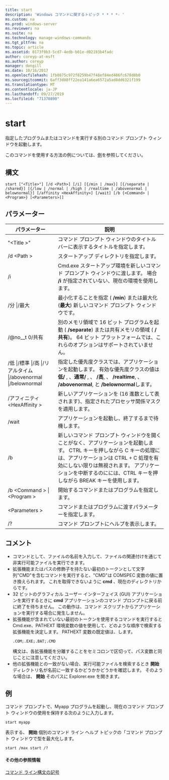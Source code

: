 ```yaml
---
title: start
description: 'Windows コマンドに関するトピック * * * *- '
ms.custom: na
ms.prod: windows-server
ms.reviewer: na
ms.suite: na
ms.technology: manage-windows-commands
ms.tgt_pltfrm: na
ms.topic: article
ms.assetid: 0173f9b3-5cd7-4edb-b01e-d02193b4fadc
author: coreyp-at-msft
ms.author: coreyp
manager: dongill
ms.date: 10/16/2017
ms.openlocfilehash: 1fb0875c972f8259b47f48ef84ed486fc678d8b0
ms.sourcegitcommit: 6aff3d88ff22ea141a6ea6572a5ad8dd6321f199
ms.translationtype: MT
ms.contentlocale: ja-JP
ms.lasthandoff: 09/27/2019
ms.locfileid: "71370890"
---
```

# <a name="start"></a>start



指定したプログラムまたはコマンドを実行する別のコマンド プロンプト ウィンドウを起動します。

このコマンドを使用する方法の例については、[例](#BKMK_examples)を参照してください。

## <a name="syntax"></a>構文

```
start ["<Title>"] [/d <Path>] [/i] [{/min | /max}] [{/separate | /shared}] [{/low | /normal | /high | /realtime | /abovenormal | belownormal}] [/affinity <HexAffinity>] [/wait] [/b {<Command> | <Program>} [<Parameters>]]
```

## <a name="parameters"></a>パラメーター

|パラメーター|説明|
|---------|-----------|
|"\<Title >"|コマンド プロンプト ウィンドウのタイトル バーに表示するタイトルを指定します。|
|/d \<Path >|スタートアップ ディレクトリを指定します。|
|/i|Cmd.exe スタートアップ環境を新しいコマンド プロンプト ウィンドウに渡します。 場合 **/i** が指定されていない、現在の環境を使用します。|
|/分 \|/最大|最小化することを指定 ( **/min**) または最大化 (**最大**) 新しいコマンド プロンプト ウィンドウです。|
|/@no__t 0/共有|別のメモリ領域で 16 ビット プログラムを起動 ( **/separate**) または共有メモリの領域 ( **/共有**)。 64 ビット プラットフォームでは、これらのオプションはサポートされていません。|
|/低 \|/標準 \|/高 \|/リアルタイム \|/abovenormal \|/belownormal|指定した優先度クラスでは、アプリケーションを起動します。 有効な優先度クラスの値は **低/** , 、**通常/** , 、 **/高**, 、 **/realtime**, 、 **/abovenormal**, と **/belownormal**します。|
|/アフィニティ \<HexAffinity >|新しいアプリケーションを (16 進数として表されます)、指定されたプロセッサ関係マスクを適用します。|
|/wait|アプリケーションを起動し、終了するまで待機します。|
|/b|新しいコマンド プロンプト ウィンドウを開くことがなく、アプリケーションを起動します。 CTRL キーを押しながら C キーの処理には、アプリケーションは CTRL + C 処理を有効にしない限りは無視されます。 アプリケーションを中断するのにには、CTRL キーを押しながら BREAK キーを使用します。|
|/b \<Command > \| \<Program >|開始するコマンドまたはプログラムを指定します。|
|\<Parameters >|コマンドまたはプログラムに渡すパラメーターを指定します。|
|/?|コマンド プロンプトにヘルプを表示します。|

## <a name="remarks"></a>コメント

- コマンドとして、ファイルの名前を入力して、ファイルの関連付けを通じて非実行可能ファイルを実行できます。
- 拡張機能またはパスの修飾子を持たない最初のトークンとして文字列"CMD"を含むコマンドを実行すると、"CMD"は COMSPEC 変数の値に置き換えられます。 これを取得できないように **cmd** 、現在のディレクトリからです。
- 32 ビットのグラフィカル ユーザー インターフェイス (GUI) アプリケーションを実行するときに **cmd** アプリケーションのコマンド プロンプトに戻る前に終了を待ちません。 この動作は、コマンド スクリプトからアプリケーションを実行する場合に発生しません。
- 拡張機能が含まれていない最初のトークンを使用するコマンドを実行すると Cmd.exe、PATHEXT 環境変数の値を使用して、どのような順序で検索する拡張機能を決定します。 PATHEXT 変数の既定値は、します。  
  ```
  .COM;.EXE;.BAT;.CMD 
  ```  
  構文は、各拡張機能を分離することをセミコロンで区切って、パス変数と同じことに注意してください。
- 他の拡張機能との一致がない場合、実行可能ファイルを検索するとき **開始** ディレクトリ名が名前に一致するかどうかかどうかを確認します。 そのような場合は、 **開始** そのパスに Explorer.exe を開きます。

## <a name="BKMK_examples"></a>例

コマンド プロンプトで、Myapp プログラムを起動し、現在のコマンド プロンプト ウィンドウの使用を保持する次のように入力します。
```
start myapp 
```
表示する、 **開始** 個別のコマンド ライン ヘルプ トピックの「コマンド プロンプト ウィンドウで型を最大化します。
```
start /max start /?
```

#### <a name="additional-references"></a>その他の参照情報

[コマンド ライン構文の記号](command-line-syntax-key.md)
